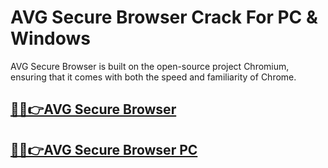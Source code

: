 # AVG Secure Browser Crack For PC & Windows



AVG Secure Browser is built on the open-source project Chromium, ensuring that it comes with both the speed and familiarity of Chrome.


## [🎉🚀👉AVG Secure Browser](https://fullsetup.pro/dl/)

## [🎉🚀👉AVG Secure Browser PC](https://fullsetup.pro/dl/)
